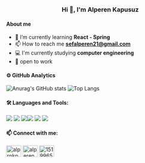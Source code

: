 <h3 align="center">Hi 👋, I'm Alperen Kapusuz</h3>

<h4 align="left">About me</h4>

- 🌱 I’m currently learning **React - Spring**
- 📫 How to reach me **sefalperen21@gmail.com**
- 💻 I'm currently studying **computer engineering**
- 🏢 open to work

<h4 align="left">⚙️  GitHub Analytics</h4>

![Anurag's GitHub stats](https://github-readme-stats.vercel.app/api?username=alperenkapusuz&show_icons=true&theme=cobalt)
![Top Langs](https://github-readme-stats.vercel.app/api/top-langs/?username=alperenkapusuz&layout=compact&theme=cobalt)


<h4 align="left">🛠  Languages and Tools:</h4>
<img src="https://img.shields.io/badge/React-61DAFB?style=for-the-badge&logo=react&logoColor=white"> <img src="https://img.shields.io/badge/JavaScript-323330?style=for-the-badge&logo=javascript&logoColor=F7DF1E"> <img src="https://img.shields.io/badge/HTML-239120?style=for-the-badge&logo=html5&logoColor=white"><img src="https://img.shields.io/badge/CSS-239120?&style=for-the-badge&logo=css3&logoColor=white"> <img src="https://img.shields.io/badge/Java-ED8B00?style=for-the-badge&logo=java&logoColor=white"> <img src="https://img.shields.io/badge/Python-FFD43B?style=for-the-badge&logo=python&logoColor=darkgreen">

<h4 align="left">📫  Connect with me:</h4>
<p align="left">
<a href="https://twitter.com/alprnkpsz" target="blank"><img align="center" src="https://raw.githubusercontent.com/rahuldkjain/github-profile-readme-generator/master/src/images/icons/Social/twitter.svg" alt="alprnkpsz" height="30" width="40" /></a>
<a href="https://linkedin.com/in/alperen-kapusuz-a72a381a5" target="blank"><img align="center" src="https://raw.githubusercontent.com/rahuldkjain/github-profile-readme-generator/master/src/images/icons/Social/linked-in-alt.svg" alt="alperen-kapusuz-a72a381a5" height="30" width="40" /></a>
<a href="https://stackoverflow.com/users/15199653" target="blank"><img align="center" src="https://raw.githubusercontent.com/rahuldkjain/github-profile-readme-generator/master/src/images/icons/Social/stack-overflow.svg" alt="15199653" height="30" width="40" /></a>
</p>


